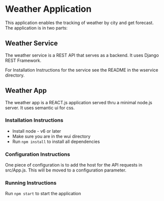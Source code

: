 # Weather Application

This application enables the tracking of weather by city and get forecast.
The application is in two parts:

## Weather Service
The weather service is a REST API that serves as a backend.
It uses Django REST Framework.

For Installation Instructions for the service see the README in the
wservice directory.

## Weather App
The weather app is a REACT.js application served thru a 
minimal node.js server. It uses semantic ui for css.

### Installation Instructions

* Install node - v6 or later
* Make sure you are in the wui directory
* Run `npm install` to install all dependencies

### Configuration Instructions
One piece of configuration is to add the host for the API requests in 
src/App.js. This will be moved to a configuration parameter.

### Running Instructions
Run `npm start` to start the application

